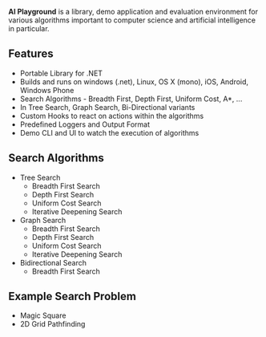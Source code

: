 **AI Playground** is a library, demo application and evaluation environment for various algorithms important to computer science and artificial intelligence in particular.

## Features

* Portable Library for .NET 
* Builds and runs on windows (.net), Linux, OS X (mono), iOS, Android, Windows Phone
* Search Algorithms - Breadth First, Depth First, Uniform Cost, A*, ... 
* In Tree Search, Graph Search, Bi-Directional variants
* Custom Hooks to react on actions within the algorithms
* Predefined Loggers and Output Format
* Demo CLI and UI to watch the execution of algorithms

## Search Algorithms

* Tree Search
	* Breadth First Search
	* Depth First Search
	* Uniform Cost Search
	* Iterative Deepening Search
* Graph Search
	* Breadth First Search
	* Depth First Search
	* Uniform Cost Search
	* Iterative Deepening Search
* Bidirectional Search
	* Breadth First Search

## Example Search Problem

* Magic Square
* 2D Grid Pathfinding